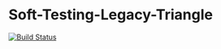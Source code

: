 # Soft-Testing-Legacy-Triangle

[![Build Status](https://app.travis-ci.com/JoseDLC5/Soft-Testing-Legacy-Triangle.svg?branch=main)](https://app.travis-ci.com/JoseDLC5/Soft-Testing-Legacy-Triangle)

